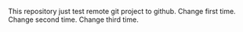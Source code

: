 This repository just test remote git project to github.
Change first time.
Change second time.
Change third time.
